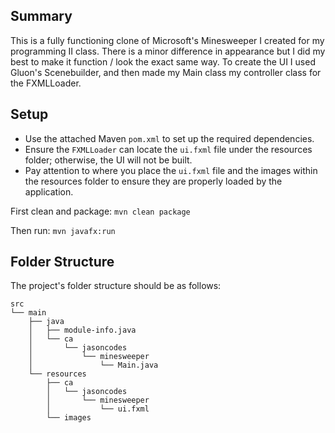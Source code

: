 ## Summary
This is a fully functioning clone of Microsoft's Minesweeper I created for my programming II class.
There is a minor difference in appearance but I did my best to make it function / look the exact same way. To create the UI I used Gluon's Scenebuilder, and then made my Main class my controller class for the FXMLLoader.

## Setup
- Use the attached Maven `pom.xml` to set up the required dependencies.
- Ensure the `FXMLLoader` can locate the `ui.fxml` file under the resources folder; otherwise, the UI will not be built.
- Pay attention to where you place the `ui.fxml` file and the images within the resources folder to ensure they are properly loaded by the application.

First clean and package: `mvn clean package`

Then run: `mvn javafx:run`
## Folder Structure

The project's folder structure should be as follows:

```
src
└── main
    ├── java
    │   ├── module-info.java
    │   └── ca
    │       └── jasoncodes
    │           └── minesweeper
    │               └── Main.java
    └── resources
        ├── ca
        │   └── jasoncodes
        │       └── minesweeper
        │           └── ui.fxml
        └── images

```
